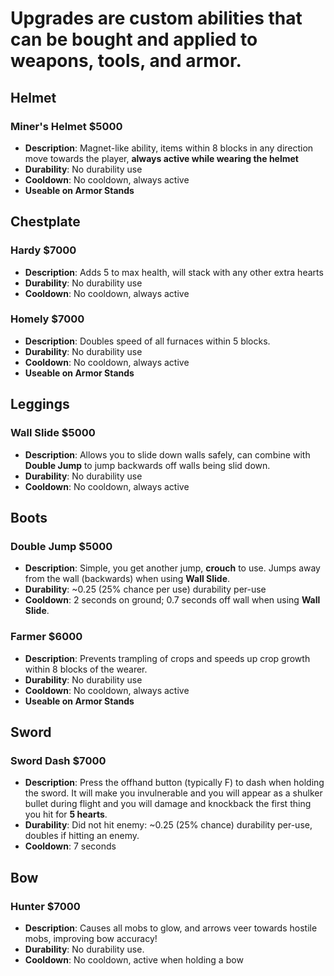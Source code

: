 # Upgrades are custom abilities that can be bought and applied to weapons, tools, and armor.
## Helmet
### Miner's Helmet $5000
 - **Description**: Magnet-like ability, items within 8 blocks in any direction move towards the player, **always active while wearing the helmet**
 - **Durability**: No durability use
 - **Cooldown**: No cooldown, always active
 - **Useable on Armor Stands**
## Chestplate
### Hardy $7000
 - **Description**: Adds 5 to max health, will stack with any other extra hearts
 - **Durability**: No durability use
 - **Cooldown**: No cooldown, always active
### Homely $7000
 - **Description**: Doubles speed of all furnaces within 5 blocks.
 - **Durability**: No durability use
 - **Cooldown**: No cooldown, always active
 - **Useable on Armor Stands**
## Leggings
### Wall Slide $5000
 - **Description**: Allows you to slide down walls safely, can combine with **Double Jump** to jump backwards off walls being slid down.
 - **Durability**: No durability use
 - **Cooldown**: No cooldown, always active
## Boots
### Double Jump $5000
 - **Description**: Simple, you get another jump, **crouch** to use. Jumps away from the wall (backwards) when using **Wall Slide**.
 - **Durability**: ~0.25 (25% chance per use) durability per-use
 - **Cooldown**: 2 seconds on ground; 0.7 seconds off wall when using **Wall Slide**.
### Farmer $6000
 - **Description**: Prevents trampling of crops and speeds up crop growth within 8 blocks of the wearer.
 - **Durability**: No durability use
 - **Cooldown**: No cooldown, always active
 - **Useable on Armor Stands**

## Sword
### Sword Dash $7000
 - **Description**: Press the offhand button (typically F) to dash when holding the sword. It will make you invulnerable and you will appear as a shulker bullet during flight and you will damage and knockback the first thing you hit for **5 hearts**.
 - **Durability**: Did not hit enemy: ~0.25 (25% chance) durability per-use, doubles if hitting an enemy.
 - **Cooldown**: 7 seconds
## Bow
### Hunter $7000
 - **Description**: Causes all mobs to glow, and arrows veer towards hostile mobs, improving bow accuracy!
 - **Durability**: No durability use.
 - **Cooldown**: No cooldown, active when holding a bow
